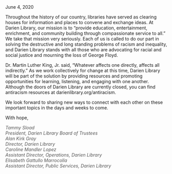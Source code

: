 <div class="row">
<div class="col-md-8">
June 4, 2020

Throughout the history of our country, libraries have served as clearing houses for information and places to convene and exchange ideas. At Darien Library, our mission is to “provide education, entertainment, enrichment, and community building through compassionate service to all.” We take that mission very seriously. Each of us is called to do our part in solving the destructive and long standing problems of racism and inequality, and Darien Library stands with all those who are advocating for racial and social justice and mourning the loss of George Floyd.

Dr. Martin Luther King, Jr. said, “Whatever affects one directly, affects all indirectly.” As we work collectively for change at this time, Darien Library will be part of the solution by providing resources and promoting opportunities for learning, listening, and engaging with one another. Although the doors of Darien Library are currently closed, you can find antiracism resources at <a href="/antiracism" style="text-decoration:none;">darienlibrary.org/antiracism</a>.

We look forward to sharing new ways to connect with each other on these important topics in the days and weeks to come.


With hope,

<address style="color:#555;">
Tammy Sload<br />
<em>President, Darien Library Board of Trustees</em>
</address>

<address style="color:#555;">
Alan Kirk Gray<br />
<em>Director, Darien Library</em>
</address>

<address style="color:#555;">
Caroline Mandler Lopez<br />
<em>Assistant Director, Operations, Darien Library</em>
</address>

<address style="color:#555;">
Elisabeth Gattullo Marrocolla<br />
<em>Assistant Director, Public Services, Darien Library</em>
</address>

</div>
</div>